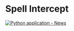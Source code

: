 # Spell Intercept

[![Python application - News](https://github.com/Index/spell-intercept/actions/workflows/hyperthymesia-eyes-news.yml/badge.svg)](https://github.com/Index/spell-intercept/actions/workflows/hyperthymesia-eyes-news.yml)

